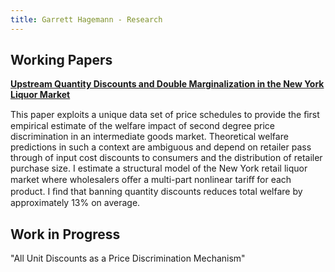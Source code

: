 ```yaml
---
title: Garrett Hagemann - Research
---
```


## Working Papers
[**Upstream Quantity Discounts and Double Marginalization in the New York Liquor Market**](/pdfs/Liquor_Quantity_Discounts.pdf)

This paper exploits a unique data set of price schedules to provide the ﬁrst empirical estimate of the welfare impact of second degree price discrimination in an intermediate goods market. Theoretical welfare predictions in such a context are ambiguous and depend on retailer pass through of input cost discounts to consumers and the distribution of retailer purchase size. I estimate a structural model of the New York retail liquor market where wholesalers oﬀer a multi-part nonlinear tariﬀ for each product. I ﬁnd that banning quantity discounts reduces total welfare by approximately 13% on average.

## Work in Progress
"All Unit Discounts as a Price Discrimination Mechanism"
